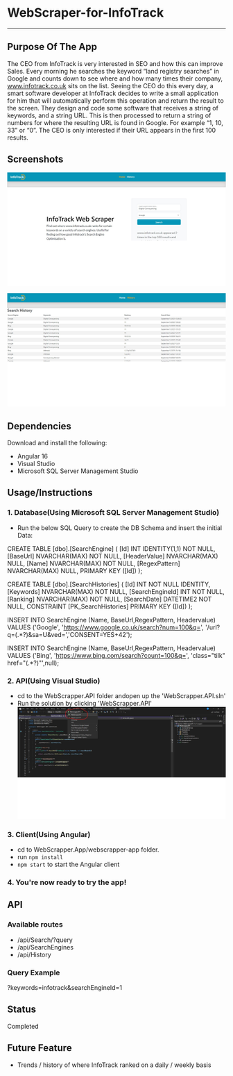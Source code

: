 # WebScraper-for-InfoTrack

---

## Purpose Of The App

The CEO from InfoTrack is very interested in SEO and how this can improve Sales. Every morning he
searches the keyword “land registry searches” in Google and counts down to see where and how many
times their company, www.infotrack.co.uk sits on the list. Seeing the CEO do this every day, a smart
software developer at InfoTrack decides to write a small application for him that will automatically perform
this operation and return the result to the screen. They design and code some software that receives a
string of keywords, and a string URL. This is then processed to return a string of numbers for where the
resulting URL is found in Google. For example “1, 10, 33” or “0”. The CEO is only interested if their URL
appears in the first 100 results.

## Screenshots

![image](WebScrapper.App/webscrapper-app/src/assets/Images/productSC1.jpg)

![image](WebScrapper.App/webscrapper-app/src/assets/Images/productSC2.jpg)

## Dependencies
Download and install the following:
- Angular 16
- Visual Studio
- Microsoft SQL Server Management Studio

## Usage/Instructions

### 1. Database(Using Microsoft SQL Server Management Studio)

- Run the below SQL Query to create the DB Schema and insert the initial Data:

CREATE TABLE [dbo].[SearchEngine] (
[Id] INT IDENTITY(1,1) NOT NULL,
[BaseUrl] NVARCHAR(MAX) NOT NULL,
[HeaderValue] NVARCHAR(MAX) NULL,
[Name] NVARCHAR(MAX) NOT NULL,
[RegexPattern] NVARCHAR(MAX) NULL,
PRIMARY KEY ([Id])
);

CREATE TABLE [dbo].[SearchHistories] (
[Id] INT NOT NULL IDENTITY,
[Keywords] NVARCHAR(MAX) NOT NULL,
[SearchEngineId] INT NOT NULL,
[Ranking] NVARCHAR(MAX) NOT NULL,
[SearchDate] DATETIME2 NOT NULL,
CONSTRAINT [PK_SearchHistories] PRIMARY KEY ([Id])
);

INSERT INTO SearchEngine (Name, BaseUrl,RegexPattern, Headervalue)
VALUES ('Google', 'https://www.google.co.uk/search?num=100&q=', '/url?q=(.\*?)&sa=U&ved=','CONSENT=YES+42');

INSERT INTO SearchEngine (Name, BaseUrl,RegexPattern, Headervalue)
VALUES ('Bing', 'https://www.bing.com/search?count=100&q=', 'class="tilk" href="(.\*?)"',null);

### 2. API(Using Visual Studio)

- cd to the WebScrapper.API folder andopen up the 'WebScrapper.API.sln'
- Run the solution by clicking 'WebScrapper.API'
![image](WebScrapper.App/webscrapper-app/src/assets/Images/instructionSC1.jpg)

### 3. Client(Using Angular)

- cd to WebScrapper.App/webscrapper-app folder.
- run `npm install`
- `npm start` to start the Angular client

### 4. You're now ready to try the app!

## API

### Available routes

- /api/Search/?query
- /api/SearchEngines
- /api/History


### Query Example

?keywords=infotrack&searchEngineId=1

## Status

Completed

## Future Feature

- Trends / history of where InfoTrack ranked on a daily / weekly basis
